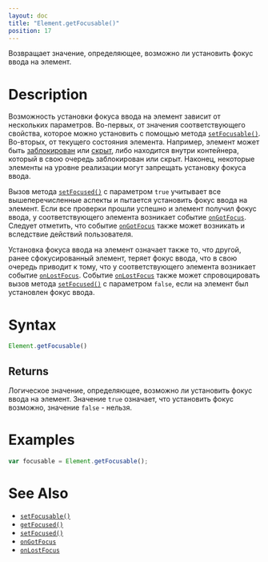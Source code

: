 ```yaml
---
layout: doc
title: "Element.getFocusable()"
position: 17
---
```


Возвращает значение, определяющее, возможно ли установить фокус ввода на элемент.

# Description

Возможность установки фокуса ввода на элемент зависит от нескольких параметров.
Во-первых, от значения соответствующего свойства, которое можно установить с помощью
метода [`setFocusable()`](../Element.setFocusable/). Во-вторых, от текущего состояния
элемента. Например, элемент может быть [заблокирован](../Element.getEnabled/)
или [скрыт](../Element.getVisible/), либо находится внутри контейнера, который
в свою очередь заблокирован или скрыт. Наконец, некоторые элементы на уровне
реализации могут запрещать установку фокуса ввода.

Вызов метода [`setFocused()`](../Element.setFocused/) с параметром `true` учитывает
все вышеперечисленные аспекты и пытается установить фокус ввода на элемент. Если все
проверки прошли успешно и элемент получил фокус ввода, у соответствующего элемента
возникает событие [`onGotFocus`](../Element.onGotFocus/). Следует отметить, что событие
[`onGotFocus`](../Element.onGotFocus/) также может возникать и вследствие действий
пользователя.

Установка фокуса ввода на элемент означает также то, что другой, ранее
сфокусированный элемент, теряет фокус ввода, что в свою очередь приводит к тому,
что у соответствующего элемента возникает событие [`onLostFocus`](../Element.onLostFocus/).
Событие [`onLostFocus`](../Element.onLostFocus/) также может спровоцировать вызов метода
[`setFocused()`](../Element.setFocused/) с параметром `false`, если на элемент был установлен
фокус ввода.

# Syntax

```js
Element.getFocusable()
```

## Returns

Логическое значение, определяющее, возможно ли установить фокус ввода на элемент.
Значение `true` означает, что установить фокус возможно, значение `false` - нельзя.

# Examples

```js
var focusable = Element.getFocusable();
```

# See Also

* [`setFocusable()`](../Element.setFocusable/)
* [`getFocused()`](../Element.getFocused/)
* [`setFocused()`](../Element.setFocused/)
* [`onGotFocus`](../Element.onGotFocus/)
* [`onLostFocus`](../Element.onLostFocus/)
